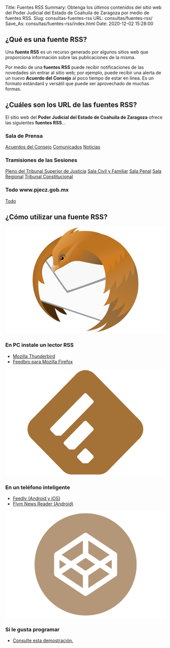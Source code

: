 Title: Fuentes RSS
Summary: Obtenga los últimos contenidos del sitio web del Poder Judicial del Estado de Coahuila de Zaragoza por medio de fuentes RSS.
Slug: consultas-fuentes-rss
URL: consultas/fuentes-rss/
Save_As: consultas/fuentes-rss/index.html
Date: 2020-12-02 15:28:00


## ¿Qué es una fuente RSS?

Una **fuente RSS** es un recurso generado por algunos sitios web que proporciona información sobre las publicaciones de la misma.

Por medio de una **fuentes RSS** puede recibir notificaciones de las novedades sin entrar al sitio web; por ejemplo, puede recibir una alerta de un nuevo **Acuerdo del Consejo** al poco tiempo de estar en línea. Es un formato estándard y versátil que puede ser aprovechado de muchas formas.

## ¿Cuáles son los URL de las fuentes RSS?

El sitio web del **Poder Judicial del Estado de Coahuila de Zaragoza** ofrece las siguientes **fuentes RSS**...

<div class="row" id="botones">
    <div class="col-md-3">
        <h3 class="text-center">Sala de Prensa</h3>
        <a class="btn btn-primary btn-block my-2" href="https://www.pjecz.gob.mx/feeds/acuerdos-del-consejo.rss.xml"><span class="icono"><i class="fa fa-rss-square"></i></span> Acuerdos del Consejo</a>
        <a class="btn btn-primary btn-block my-2" href="https://www.pjecz.gob.mx/feeds/comunicados.rss.xml"><span class="icono"><i class="fa fa-rss-square"></i></span> Comunicados</a>
        <a class="btn btn-primary btn-block my-2" href="https://www.pjecz.gob.mx/feeds/noticias.rss.xml"><span class="icono"><i class="fa fa-rss-square"></i></span> Noticias</a>
    </div>
    <div class="col-md-6">
        <h3 class="text-center">Tramisiones de las Sesiones</h3>
        <a class="btn btn-primary btn-block my-2" href="https://www.pjecz.gob.mx/feeds/pleno-del-tribunal-superior-de-justicia.rss.xml"><span class="icono"><i class="fa fa-rss-square"></i></span> Pleno del Tribunal Superior de Justicia</a>
        <a class="btn btn-primary btn-block my-2" href="https://www.pjecz.gob.mx/feeds/sala-civil-y-familiar.rss.xml"><span class="icono"><i class="fa fa-rss-square"></i></span> Sala Civil y Familiar</a>
        <a class="btn btn-primary btn-block my-2" href="https://www.pjecz.gob.mx/feeds/sala-penal.rss.xml"><span class="icono"><i class="fa fa-rss-square"></i></span> Sala Penal</a>
        <a class="btn btn-primary btn-block my-2" href="https://www.pjecz.gob.mx/feeds/sala-regional.rss.xml"><span class="icono"><i class="fa fa-rss-square"></i></span> Sala Regional</a>
        <a class="btn btn-primary btn-block my-2" href="https://www.pjecz.gob.mx/feeds/tribunal-constitucional.rss.xml"><span class="icono"><i class="fa fa-rss-square"></i></span> Tribunal Constitucional</a>
    </div>
    <div class="col-md-3">
        <h3 class="text-center">Todo <strong>www.pjecz.gob.mx</strong></h3>
        <a class="btn btn-primary btn-block my-2" href="https://www.pjecz.gob.mx/feeds/all.rss.xml"><span class="icono"><i class="fa fa-rss-square"></i></span> Todo</a>
    </div>
</div>

## ¿Cómo utilizar una fuente RSS?

<div class="row">
    <div class="col-md-4">
        <img class="img-fluid" src="icono-mozilla-thunderbird.png" alt="Mozilla Thunderbird">
        <h3>En PC instale un lector RSS</h3>
        <ul>
            <li><a href="https://www.thunderbird.net/" target="_blank">Mozilla Thunderbird</a></li>
            <li><a href="https://addons.mozilla.org/es/firefox/addon/feedbroreader/" target="_blank">Feedbro para Mozilla Firefox</a></li>
        </ul>
    </div>
    <div class="col-md-4">
        <img class="img-fluid" src="icono-feedly.png" alt="Mozilla Thunderbird">
        <h3>En un teléfono inteligente</h3>
        <ul>
            <li><a href="https://feedly.com/" target="_blank">Feedly (Android y iOS)</a></li>
            <li><a href="https://play.google.com/store/apps/details?id=net.frju.flym" target="_blank">Flym News Reader (Android)</a></li>
        </ul>
    </div>
    <div class="col-md-4">
        <img class="img-fluid" src="icono-codepen.png" alt="Mozilla Thunderbird">
        <h3>Si le gusta programar</h3>
        <ul>
            <li><a href="https://codepen.io/guivaloz/pen/dypyEbv" target="_blank">Consulte esta demostración.</a></li>
        </ul>
    </div>
</div>
